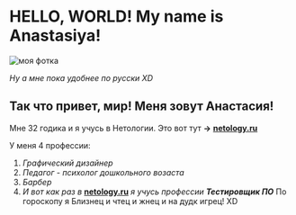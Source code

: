 # HELLO, WORLD! My name is Anastasiya!
![моя фотка](https://drive.google.com/file/d/1IR-Gh6oucH39jTFX12yjPrnhpHpsHLO_/view?usp=sharing)

*Ну а мне пока удобнее по русски XD* 

## Так что привет, мир! Меня зовут Анастасия!

Мне 32 годика и я учусь в Нетологии. Это вот тут **->** **[netology.ru](https://netology.ru/)**


У меня 4 профессии:
1. *Графический дизайнер*
2. *Педагог - психолог дошкольного возаста*
3. *Барбер*
4. *И вот как раз в* **[netology.ru](https://netology.ru/)** *я учусь профессии **Тестировщик ПО***
   По гороскопу я Близнец и чтец и жнец и на дудк игрец! XD